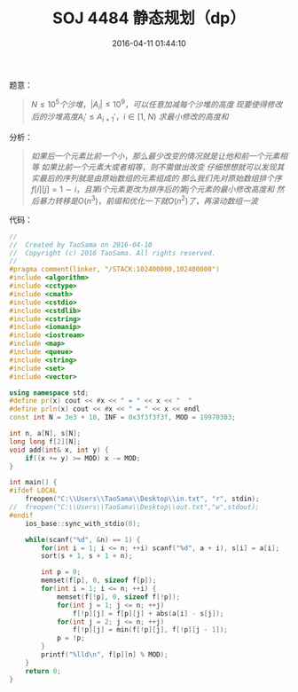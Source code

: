 ﻿---
title: SOJ 4484 静态规划（dp）
categories:
  - 动态规划
  - 
  - 
tags:
  - dp
  - 
date: 2016-04-11 01:44:10
toc: 
---
题意：
>$N\le 10^5个沙堆，|A_i|\le10^9，可以任意加减每个沙堆的高度$
$现要使得修改后的沙堆高度A_i'\le A_{i+1}'，i\in [1,\ N)$
$求最小修改的高度和$

<!-- more -->

分析：
>$如果后一个元素比前一个小，那么最少改变的情况就是让他和前一个
元素相等$
$如果比前一个元素大或者相等，则不需做出改变$
$仔细想想就可以发现其实最后的序列就是由原始数组的元素组成的$
$那么我们先对原始数组排个序$
$f[i][j]=1\sim i，且第i个元素更改为排序后的第j个元素的最小修改高度和$
$然后暴力转移是O(n^3)，前缀和优化一下就O(n^2)了，再滚动数组一波$

代码：
```cpp
//
//  Created by TaoSama on 2016-04-10
//  Copyright (c) 2016 TaoSama. All rights reserved.
//
#pragma comment(linker, "/STACK:102400000,102400000")
#include <algorithm>
#include <cctype>
#include <cmath>
#include <cstdio>
#include <cstdlib>
#include <cstring>
#include <iomanip>
#include <iostream>
#include <map>
#include <queue>
#include <string>
#include <set>
#include <vector>

using namespace std;
#define pr(x) cout << #x << " = " << x << "  "
#define prln(x) cout << #x << " = " << x << endl
const int N = 3e3 + 10, INF = 0x3f3f3f3f, MOD = 19970303;

int n, a[N], s[N];
long long f[2][N];
void add(int& x, int y) {
    if((x += y) >= MOD) x -= MOD;
}

int main() {
#ifdef LOCAL
    freopen("C:\\Users\\TaoSama\\Desktop\\in.txt", "r", stdin);
//  freopen("C:\\Users\\TaoSama\\Desktop\\out.txt","w",stdout);
#endif
    ios_base::sync_with_stdio(0);

    while(scanf("%d", &n) == 1) {
        for(int i = 1; i <= n; ++i) scanf("%d", a + i), s[i] = a[i];
        sort(s + 1, s + 1 + n);

        int p = 0;
        memset(f[p], 0, sizeof f[p]);
        for(int i = 1; i <= n; ++i) {
            memset(f[!p], 0, sizeof f[!p]);
            for(int j = 1; j <= n; ++j)
                f[!p][j] = f[p][j] + abs(a[i] - s[j]);
            for(int j = 2; j <= n; ++j)
                f[!p][j] = min(f[!p][j], f[!p][j - 1]);
            p = !p;
        }
        printf("%lld\n", f[p][n] % MOD);
    }
    return 0;
}

```